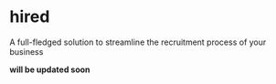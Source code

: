 # hired
A full-fledged solution to streamline the recruitment process of your business

**will be updated soon**